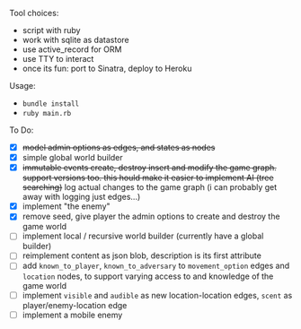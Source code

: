 Tool choices:
- script with ruby
- work with sqlite as datastore
- use active_record for ORM
- use TTY to interact
- once its fun: port to Sinatra, deploy to Heroku

Usage:
- `bundle install`
- `ruby main.rb`

To Do:
- [x] ~~model admin options as edges, and states as nodes~~
- [x] simple global world builder
- [x] ~~immutable events create, destroy insert and modify the game graph. support versions too. this hould make it easier to implement AI (tree searching)~~ log actual changes to the game graph (i can probably get away with logging just edges...)
- [x] implement "the enemy"
- [x] remove seed, give player the admin options to create and destroy the game world
- [ ] implement local / recursive world builder (currently have a global builder)
- [ ] reimplement content as json blob, description is its first attribute
- [ ] add `known_to_player`, `known_to_adversary` to `movement_option` edges and `location` nodes, to support varying access to and knowledge of the game world
- [ ] implement `visible` and `audible` as new location-location edges, `scent` as player/enemy-location edge
- [ ] implement a mobile enemy
